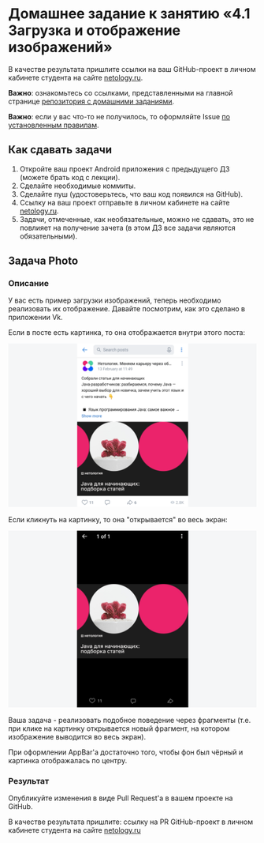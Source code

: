 # Домашнее задание к занятию «4.1 Загрузка и отображение изображений»

В качестве результата пришлите ссылки на ваш GitHub-проект в личном кабинете студента на сайте [netology.ru](https://netology.ru).

**Важно**: ознакомьтесь со ссылками, представленными на главной странице [репозитория с домашними заданиями](../README.md).

**Важно**: если у вас что-то не получилось, то оформляйте Issue [по установленным правилам](../report-requirements.md).

## Как сдавать задачи

1. Откройте ваш проект Android приложения с предыдущего ДЗ (можете брать код с лекции).
1. Сделайте необходимые коммиты.
1. Сделайте пуш (удостоверьтесь, что ваш код появился на GitHub).
1. Ссылку на ваш проект отправьте в личном кабинете на сайте [netology.ru](https://netology.ru).
1. Задачи, отмеченные, как необязательные, можно не сдавать, это не повлияет на получение зачета (в этом ДЗ все задачи являются обязательными).

## Задача Photo

### Описание

У вас есть пример загрузки изображений, теперь необходимо реализовать их отображение. Давайте посмотрим, как это сделано в приложении Vk.

Если в посте есть картинка, то она отображается внутри этого поста:

![](pic/01.png)

Если кликнуть на картинку, то она "открывается" во весь экран:

![](pic/02.png)

Ваша задача - реализовать подобное поведение через фрагменты (т.е. при клике на картинку открывается новый фрагмент, на котором изображение выводится во весь экран).

При оформлении AppBar'а достаточно того, чтобы фон был чёрный и картинка отображалась по центру.


### Результат

Опубликуйте изменения в виде Pull Request'а в вашем проекте на GitHub.

В качестве результата пришлите: ссылку на PR GitHub-проект в личном кабинете студента на сайте [netology.ru](https://netology.ru)

